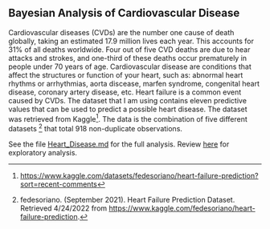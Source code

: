 
## Bayesian Analysis of Cardiovascular Disease

Cardiovascular diseases (CVDs) are the number one cause of death
globally, taking an estimated 17.9 million lives each year. This
accounts for 31% of all deaths worldwide. Four out of five CVD deaths
are due to hear attacks and strokes, and one-third of these deaths occur
prematurely in people under 70 years of age. Cardiovascular disease are
conditions that affect the structures or function of your heart, such
as: abnormal heart rhythms or arrhythmias, aorta discease, marfen
syndrome, congenital heart disease, coronary artery disease, etc. Heart
failure is a common event caused by CVDs. The dataset that I am using
contains eleven predictive values that can be used to predict a possible
heart disease. The dataset was retrieved from Kaggle[^1]. The data is
the combination of five different datasets [^2] that total 918
non-duplicate observations.

See the file [Heart_Disease.md](Heart_Disease.md) for the full analysis.
Review [here](prepping_heart_disease.R) for exploratory analysis.

[^1]: <https://www.kaggle.com/datasets/fedesoriano/heart-failure-prediction?sort=recent-comments>

[^2]: fedesoriano. (September 2021). Heart Failure Prediction Dataset.
    Retrieved 4/24/2022 from
    <https://www.kaggle.com/fedesoriano/heart-failure-prediction>.
